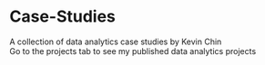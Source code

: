 # Case-Studies
A collection of data analytics case studies by Kevin Chin  
Go to the projects tab to see my published data analytics projects
